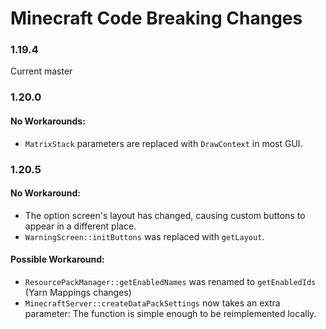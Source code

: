 # Minecraft Code Breaking Changes
### 1.19.4
Current master

### 1.20.0
#### No Workarounds:
- `MatrixStack` parameters are replaced with `DrawContext` in most GUI.

### 1.20.5
#### No Workaround:
- The option screen's layout has changed, causing custom buttons to appear in a different place.
- `WarningScreen::initButtons` was replaced with `getLayout`.
#### Possible Workaround:
- `ResourcePackManager::getEnabledNames` was renamed to `getEnabledIds` (Yarn Mappings changes)
- `MinecraftServer::createDataPackSettings` now takes an extra parameter: The function is simple enough to be reimplemented locally.
